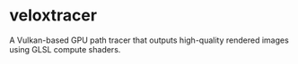 # veloxtracer
A Vulkan-based GPU path tracer that outputs high-quality rendered images using GLSL compute shaders.
